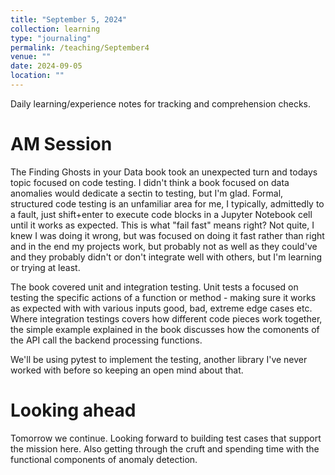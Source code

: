 ```yaml
---
title: "September 5, 2024"
collection: learning
type: "journaling"
permalink: /teaching/September4
venue: ""
date: 2024-09-05
location: ""
---
```


Daily learning/experience notes for tracking and comprehension checks.

AM Session
======

The Finding Ghosts in your Data book took an unexpected turn and todays topic focused on code testing. I didn't think a book focused on data anomalies would dedicate a sectin to testing, but I'm glad. Formal, structured code testing is an unfamiliar area for me, I typically, admittedly to a fault, just shift+enter to execute code blocks in a Jupyter Notebook cell until it works as expected. This is what "fail fast" means right? Not quite, I knew I was doing it wrong, but was focused on doing it fast rather than right and in the end my projects work, but probably not as well as they could've and they probably didn't or don't integrate well with others, but I'm learning or trying at least.

The book covered unit and integration testing. Unit tests a focused on testing the specific actions of a function or method - making sure it works as expected with with various inputs good, bad, extreme edge cases etc. Where integration testings covers how different code pieces work together, the simple example explained in the book discusses how the comonents of the API call the backend processing functions.


We'll be using pytest to implement the testing, another library I've never worked with before so keeping an open mind about that.


Looking ahead
======

Tomorrow we continue. Looking forward to building test cases that support the mission here. Also getting through the cruft and spending time with the functional components of anomaly detection.

